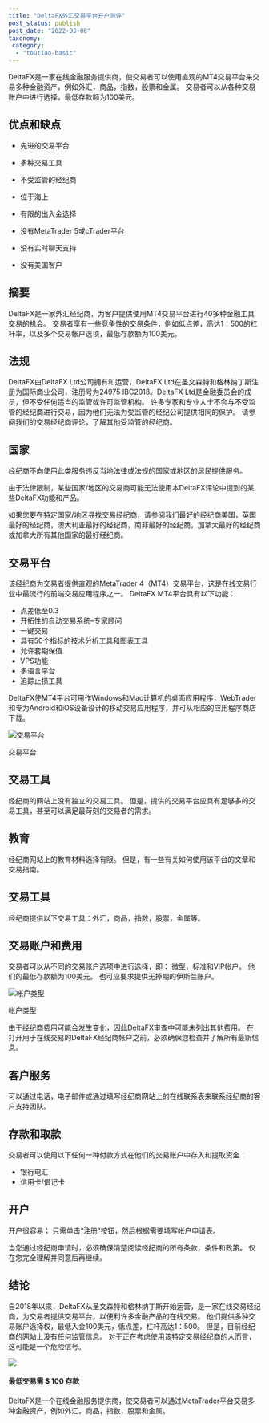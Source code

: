 ```yaml
---
title: "DeltaFX外汇交易平台开户测评"
post_status: publish
post_date: "2022-03-08"
taxonomy:
 category: 
  - "toutiao-basic"
---
```


DeltaFX是一家在线金融服务提供商，使交易者可以使用直观的MT4交易平台来交易多种金融资产，例如外汇，商品，指数，股票和金属。 交易者可以从各种交易账户中进行选择，最低存款额为100美元。

## 优点和缺点

- 先进的交易平台

- 多种交易工具

- 不受监管的经纪商

- 位于海上

- 有限的出入金选择

- 没有MetaTrader 5或cTrader平台

- 没有实时聊天支持

- 没有美国客户


## 摘要

DeltaFX是一家外汇经纪商，为客户提供使用MT4交易平台进行40多种金融工具交易的机会。 交易者享有一些竞争性的交易条件，例如低点差，高达1：500的杠杆率，以及多个交易帐户选项，最低存款额为100美元。

## 法规

DeltaFX由DeltaFX Ltd公司拥有和运营，DeltaFX Ltd在圣文森特和格林纳丁斯注册为国际商业公司，注册号为24975 IBC2018。DeltaFX Ltd是金融委员会的成员，但不受任何适当的监管或许可监管机构。 许多专家和专业人士不会与不受监管的经纪商进行交易，因为他们无法为受监管的经纪公司提供相同的保护。 请参阅我们的交易经纪商评论，了解其他受监管的经纪商。

## 国家

经纪商不向使用此类服务​​违反当地法律或法规的国家或地区的居民提供服务。

由于法律限制，某些国家/地区的交易商可能无法使用本DeltaFX评论中提到的某些DeltaFX功能和产品。

如果您要在特定国家/地区寻找交易经纪商，请参阅我们最好的经纪商美国，英国最好的经纪商，澳大利亚最好的经纪商，南非最好的经纪商，加拿大最好的经纪商或加拿大所有其他国家的最好经纪商。

## 交易平台

该经纪商为交易者提供直观的MetaTrader 4（MT4）交易平台，这是在线交易行业中最流行的前端交易应用程序之一。 DeltaFX MT4平台具有以下功能：

- 点差低至0.3
- 开拓性的自动交易系统–专家顾问
- 一键交易
- 具有50个指标的技术分析工具和图表工具
- 允许套期保值
- VPS功能
- 多语言平台
- 追踪止损工具

DeltaFX使MT4平台可用作Windows和Mac计算机的桌面应用程序，WebTrader和专为Android和iOS设备设计的移动交易应用程序，并可从相应的应用程序商店下载。

![交易平台](https://cdn.fendou.la/funstoutiao/2020/12/DeltaFX-Review-Trading-Platform-.jpg "交易平台")

交易平台

## 交易工具

经纪商的网站上没有独立的交易工具。 但是，提供的交易平台应具有足够多的交易工具，甚至可以满足最苛刻的交易者的需求。

## 教育

经纪商网站上的教育材料选择有限。 但是，有一些有关如何使用该平台的文章和交易指南。

## 交易工具

经纪商提供以下交易工具：外汇，商品，指数，股票，金属等。

## 交易账户和费用

交易者可以从不同的交易账户选项中进行选择，即： 微型，标准和VIP帐户。 他们的最低存款额为100美元。 也可应要求提供无掉期的伊斯兰账户。

![帐户类型](https://cdn.fendou.la/funstoutiao/2020/12/DeltaFX-Review-Account-Types.jpg "帐户类型")

帐户类型

由于经纪商费用可能会发生变化，因此DeltaFX审查中可能未列出其他费用。 在打开用于在线交易的DeltaFX经纪商帐户之前，必须确保您检查并了解所有最新信息。

## 客户服务

可以通过电话，电子邮件或通过填写经纪商网站上的在线联系表来联系经纪商的客户支持团队。

## 存款和取款

交易者可以使用以下任何一种付款方式在他们的交易账户中存入和提取资金：

- 银行电汇
- 信用卡/借记卡

## 开户

开户很容易； 只需单击“注册”按钮，然后根据需要填写帐户申请表。

当您通过经纪商申请时，必须确保清楚阅读经纪商的所有条款，条件和政策。 仅在您完全理解并同意后再继续。

## 结论

自2018年以来，DeltaFX从圣文森特和格林纳丁斯开始运营，是一家在线交易经纪商，为交易者提供交易平台，以便利许多金融产品的在线交易。 他们提供多种交易账户选择权，最低入金100美元，低点差，杠杆高达1：500。 但是，目前经纪商的网站上没有任何监管信息。 对于正在考虑使用该特定交易经纪商的人而言，这可能是一个危险信号。

![](https://cdn.fendou.la/funstoutiao/2020/12/DeltaFX-Logo.png)

#### 最低交易需 $ 100 存款

DeltaFX是一个在线金融服务提供商，使交易者可以通过MetaTrader平台交易多种金融资产，例如外汇，商品，指数，股票和金属。
